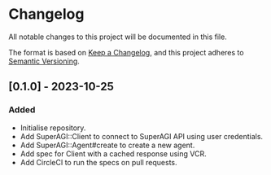 # Changelog

All notable changes to this project will be documented in this file.

The format is based on [Keep a Changelog](https://keepachangelog.com/en/1.0.0/),
and this project adheres to [Semantic Versioning](https://semver.org/spec/v2.0.0.html).

## [0.1.0] - 2023-10-25

### Added

- Initialise repository.
- Add SuperAGI::Client to connect to SuperAGI API using user credentials.
- Add SuperAGI::Agent#create to create a new agent.
- Add spec for Client with a cached response using VCR.
- Add CircleCI to run the specs on pull requests.
